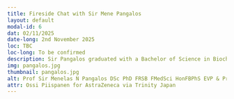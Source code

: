 ```yaml
---
title: Fireside Chat with Sir Mene Pangalos
layout: default
modal-id: 6
dat: 02/11/2025
date-long: 2nd November 2025 
loc: TBC
loc-long: To be confirmed
description: Sir Pangalos graduated with a Bachelor of Science in Biochemistry and Molecular Biology from Imperial College London then a PhD in neuropharmacology from University College London. After postdoctoral training, he held positions in numerous pharmaceutical companies, including GSK, BMS, and Wyeth. After a short stint at Pfizer as Chief Scientific Officer, he was appointed Executive VP for BioPharmaceuticals R&D at AstraZeneca. He is also a Fellow of the Royal Society, Royal Society of Biology, and Clare Hall, and sits on the council of the Medical Research Council.
img: pangalos.jpg
thumbnail: pangalos.jpg
alt: Prof Sir Menelas N Pangalos DSc PhD FRSB FMedSci HonFBPhS EVP & President BioPharmaceuticals R&D, AstraZeneca
attr: Ossi Piispanen for AstraZeneca via Trinity Japan
---
```

